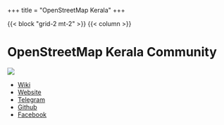 +++
title = "OpenStreetMap Kerala"
+++

{{< block "grid-2 mt-2" >}}
{{< column >}}

# OpenStreetMap Kerala Community 
![](https://i.imgur.com/WdweAvm.png)
* [Wiki](https://wiki.openstreetmap.org/wiki/Kerala)
* [Website](https://kerala.openstreetmap.in/)   
* [Telegram](https://t.me/osmkerala)
* [Github](https://github.com/osmkerala) 
* [Facebook](https://facebook.com/osmkerala/)
